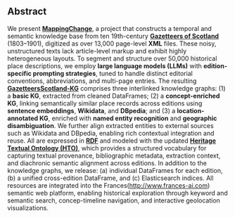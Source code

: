 ## Abstract

We present **[MappingChange](https://github.com/francesNLP/MappingChange)**, a project that constructs a temporal and semantic knowledge base from ten 19th-century **[Gazetteers of Scotland](https://www.nls.uk/)** (1803–1901), digitized as over 13,000 page-level **XML** files. These noisy, unstructured texts lack article-level markup and exhibit highly heterogeneous layouts. To segment and structure over 50,000 historical place descriptions, we employ **large language models (LLMs)** with **edition-specific prompting strategies**, tuned to handle distinct editorial conventions, abbreviations, and multi-page entries. The resulting **[GazetteersScotland-KG](https://github.com/francesNLP/MappingChange)** comprises three interlinked knowledge graphs: (1) a **basic KG**, extracted from cleaned DataFrames; (2) a **concept-enriched KG**, linking semantically similar place records across editions using **sentence embeddings**, **Wikidata**, and **DBpedia**; and (3) a **location-annotated KG**, enriched with **named entity recognition** and **geographic disambiguation**. We further align extracted entities to external sources such as Wikidata and DBpedia, enabling rich contextual integration and reuse. All are expressed in **[RDF](https://www.w3.org/RDF/)** and modeled with the updated **[Heritage Textual Ontology (HTO)](https://w3id.org/hto)**, which provides a structured vocabulary for capturing textual provenance, bibliographic metadata, extraction context, and diachronic semantic alignment across editions. In addition to the knowledge graphs, we release: (a) individual DataFrames for each edition, (b) a unified cross-edition DataFrame, and (c) Elasticsearch indices. All resources are integrated into the Frances(http://www.frances-ai.com) semantic web platform, enabling historical exploration through keyword and semantic search, concep-timeline navigation, and interactive geolocation visualizations. 



